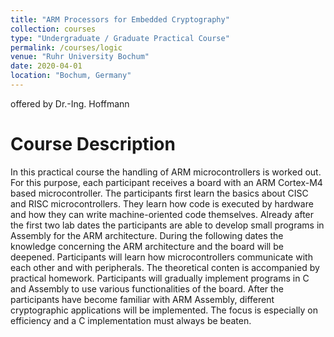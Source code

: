```yaml
---
title: "ARM Processors for Embedded Cryptography"
collection: courses
type: "Undergraduate / Graduate Practical Course"
permalink: /courses/logic
venue: "Ruhr University Bochum"
date: 2020-04-01
location: "Bochum, Germany"
---
```


offered by Dr.-Ing. Hoffmann

Course Description
======

In this practical course the handling of ARM microcontrollers is worked out.
For this purpose, each participant receives a board with an ARM Cortex-M4 based microcontroller.
The participants first learn the basics about CISC and RISC microcontrollers.
They learn how code is executed by hardware and how they can write machine-oriented code themselves.
Already after the first two lab dates the participants are able to develop small programs in Assembly for the ARM architecture.
During the following dates the knowledge concerning the ARM architecture and the board will be deepened.
Participants will learn how microcontrollers communicate with each other and with peripherals.
The theoretical conten is accompanied by practical homework.
Participants will gradually implement programs in C and Assembly to use various functionalities of the board.
After the participants have become familiar with ARM Assembly, different cryptographic applications will be implemented.
The focus is especially on efficiency and a C implementation must always be beaten.

